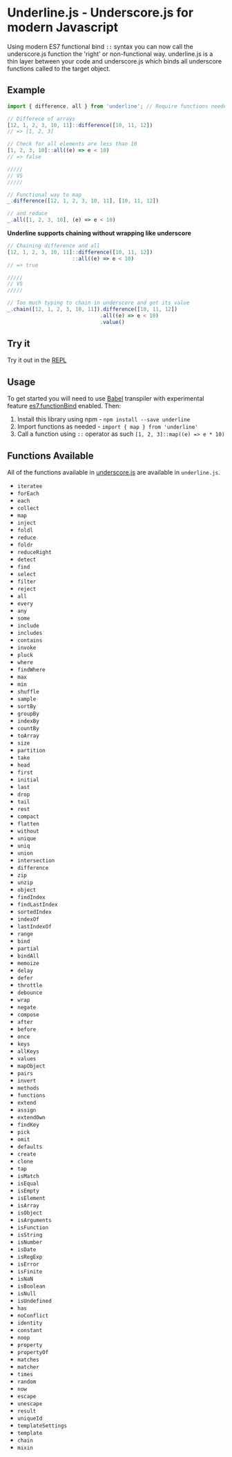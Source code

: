 # Underline.js - Underscore.js for modern Javascript

Using modern ES7 functional bind `::` syntax you can now call the underscore.js function the 'right' or non-functional way. underline.js is a thin layer between your code and underscore.js which binds all underscore functions called to the target object.

## Example

```javascript
import { difference, all } from 'underline'; // Require functions needed

// Differece of arrays
[12, 1, 2, 3, 10, 11]::difference([10, 11, 12])
// => [1, 2, 3]

// Check for all elements are less than 10
[1, 2, 3, 10]::all((e) => e < 10)
// => false

/////
// VS
/////

// Functional way to map
_.difference([12, 1, 2, 3, 10, 11], [10, 11, 12])

// and reduce
_.all([1, 2, 3, 10], (e) => e < 10)
```

**Underline supports chaining without wrapping like underscore**

```javascript
// Chaining difference and all
[12, 1, 2, 3, 10, 11]::difference([10, 11, 12])
                     ::all((e) => e < 10)
// => true

/////
// VS
/////

// Too much typing to chain in underscore and get its value
_.chain([12, 1, 2, 3, 10, 11]).difference([10, 11, 12])
                              .all((e) => e < 10)
                              .value()
```

## Try it

Try it out in the [REPL](http://ankurp.github.io/underline/)

## Usage

To get started you will need to use [Babel](https://babeljs.io) transpiler with experimental feature [es7.functionBind](http://babeljs.io/blog/2015/05/14/function-bind/#usage) enabled. Then:

1. Install this library using npm - `npm install --save underline`
2. Import functions as needed - `import { map } from 'underline'`
3. Call a function using `::` operator as such `[1, 2, 3]::map((e) => e * 10)`

## Functions Available

All of the functions available in [underscore.js](http://underscorejs.org/) are available in `underline.js`.

* `iteratee`
* `forEach`
* `each`
* `collect`
* `map`
* `inject`
* `foldl`
* `reduce`
* `foldr`
* `reduceRight`
* `detect`
* `find`
* `select`
* `filter`
* `reject`
* `all`
* `every`
* `any`
* `some`
* `include`
* `includes`
* `contains`
* `invoke`
* `pluck`
* `where`
* `findWhere`
* `max`
* `min`
* `shuffle`
* `sample`
* `sortBy`
* `groupBy`
* `indexBy`
* `countBy`
* `toArray`
* `size`
* `partition`
* `take`
* `head`
* `first`
* `initial`
* `last`
* `drop`
* `tail`
* `rest`
* `compact`
* `flatten`
* `without`
* `unique`
* `uniq`
* `union`
* `intersection`
* `difference`
* `zip`
* `unzip`
* `object`
* `findIndex`
* `findLastIndex`
* `sortedIndex`
* `indexOf`
* `lastIndexOf`
* `range`
* `bind`
* `partial`
* `bindAll`
* `memoize`
* `delay`
* `defer`
* `throttle`
* `debounce`
* `wrap`
* `negate`
* `compose`
* `after`
* `before`
* `once`
* `keys`
* `allKeys`
* `values`
* `mapObject`
* `pairs`
* `invert`
* `methods`
* `functions`
* `extend`
* `assign`
* `extendOwn`
* `findKey`
* `pick`
* `omit`
* `defaults`
* `create`
* `clone`
* `tap`
* `isMatch`
* `isEqual`
* `isEmpty`
* `isElement`
* `isArray`
* `isObject`
* `isArguments`
* `isFunction`
* `isString`
* `isNumber`
* `isDate`
* `isRegExp`
* `isError`
* `isFinite`
* `isNaN`
* `isBoolean`
* `isNull`
* `isUndefined`
* `has`
* `noConflict`
* `identity`
* `constant`
* `noop`
* `property`
* `propertyOf`
* `matches`
* `matcher`
* `times`
* `random`
* `now`
* `escape`
* `unescape`
* `result`
* `uniqueId`
* `templateSettings`
* `template`
* `chain`
* `mixin`
